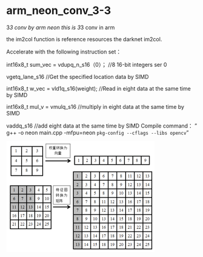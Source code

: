 # arm_neon_conv_3-3
3*3 conv by arm neon
this is 3*3 conv in arm

the im2col function is  reference resources the darknet im2col.

Accelerate with the following instruction set：

 int16x8_t sum_vec = vdupq_n_s16（0）；
 //8 16-bit integers ser 0
  
 vgetq_lane_s16
  //Get the specified location data by SIMD
  
  int16x8_t w_vec = vld1q_s16(weight);
  //Read in eight data at the same time by SIMD
  
   int16x8_t mul_v = vmulq_s16
   //multiply in eight data at the same time by SIMD
   
   vaddq_s16
   //add eight data at the same time by SIMD
Compile command：
” g++ -o neon main.cpp -mfpu=neon `pkg-config --cflags --libs opencv`”


![Alt text](https://github.com/canteen-man/arm_neon_conv_3-3/blob/master/image.png)

